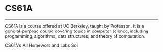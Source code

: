 # CS61A
---
CS61A is a course offered at UC Berkeley, taught by Professor <NAME>. It is a general-purpose course covering topics in computer science, including programming, algorithms, data structures, and theory of computation.

CS61A's All Homework and Labs Sol